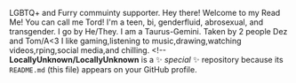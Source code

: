 LGBTQ+ and Furry commuinty supporter.
Hey there! Welcome to my Read Me!
You can call me Tord!
I'm a teen, bi, genderfluid, abrosexual, and transgender.
I go by He/They. I am a Taurus-Gemini.
Taken by 2 people Dez and Tom/A<3
I like gaming,listening to music,drawing,watching videos,rping,social media,and chilling.
[
](https://www.google.com/url?sa=i&url=https%3A%2F%2Ftenor.com%2Fsearch%2Fcome-here-gifs&psig=AOvVaw0XCfcqklcZVPq_qFWd7aDT&ust=1704715745843000&source=images&cd=vfe&opi=89978449&ved=0CBEQjRxqFwoTCMCv3defy4MDFQAAAAAdAAAAABAQ)<!--
**LocallyUnknown/LocallyUnknown** is a ✨ _special_ ✨ repository because its `README.md` (this file) appears on your GitHub profile.
  
